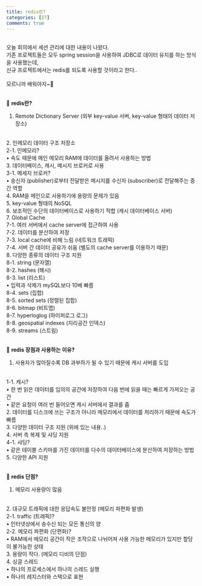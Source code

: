 ```yaml
---
title: redis란?
categories: [IT]
comments: true
---
```


<br>
오늘 회의에서 세션 관리에 대한 내용이 나왔다.<br>
기존 프로젝트들은 모두 spring session을 사용하여 JDBC로 데이터 유지를 하는 방식을 사용했는데, <br>
신규 프로젝트에서는 redis를 되도록 사용할 것이라고 한다.. <br>
<br>
모르니까 배워야지~🥹
<br>
<br>

🤔 <strong>redis란?</strong>
<br>
1. Remote Dictionary Server (외부 key-value 서버, key-value 형태의 데이터 저장소)
<br>
2. 인메모리 데이터 구조 저장소
<br>
 2-1. 인메모리?
<br>
  • 속도 때문에 메인 메모리 RAM에 데이터를 올려서 사용하는 방법 
<br>
3. 데이터베이스, 캐시, 메시지 브로커로 사용
<br>
 3-1. 메세지 브로커?
<br>
  • 송신자 (publisher)로부터 전달받은 메시지를 수신자 (subscriber)로 전달해주는 중간 역할
<br>
4. RAM을 메인으로 사용하기에 용량의 문제가 있음
<br>
5. key-value 형태의 NoSQL
<br>
6. 보조적인 수단의 데이터베이스로 사용하기 적합 (캐시 데이터베이스 서버)
<br>
7. Global Cache
<br>
 7-1. 여러 서버에서 cache server에 접근하여 사용
<br>
 7-2. 데이터를 분산하여 저장
<br>
 7-3. local cache에 비해 느림 (네트워크 트래픽)
<br>
 7-4. 서버 간 데이터 공유가 쉬움 (별도의 cache server를 이용하기 때문)
<br>
8. 다양한 종류의 데이터 구조 지원
<br>
 8-1. string (문자열)
<br>
 8-2. hashes (해시)
<br>
 8-3. list (리스트)
<br>
  • 입력과 삭제가 mySQL보다 10배 빠름
<br>  
 8-4. sets (집합)
<br>
 8-5. sorted sets (정렬된 집합)
<br>
 8-6. bitmap (비트맵)
<br>
 8-7. hyperloglog (하이퍼로그 로그)
<br>
 8-8. geospatial indexes (지리공간 인덱스)
<br>
 8-9. streams (스트림)
<br>

<br>

🤔 <strong>redis 장점과 사용하는 이유?</strong>
<br>
1. 사용자가 많아질수록 DB 과부하가 될 수 있기 때문에 캐시 서버를 도입
<br>
 1-1. 캐시?
<br>
  • 한 번 읽은 데이터를 임의의 공간에 저장하여 다음 번에 읽을 때는 빠르게 가져오는 공간
<br>
  • 같은 요청이 여러 번 들어오면 캐시 서버에서 결과를 줌
<br>
2. 데이터를 디스크에 쓰는 구조가 아니라 메모리에서 데이터를 처리하기 때문에 속도가 빠름
<br>
3. 다양한 데이터 구조 지원 (위에 있는 내용..)
<br>
4. 서버 측 복제 및 샤딩 지원
<br>
 4-1. 샤딩?
<br>
  • 같은 테이블 스키마를 가진 데이터를 다수의 데이터베이스에 분산하여 저장하는 방법
<br>
5. 다양한 API 지원
<br>    

<br>

🤔 <strong>redis 단점?</strong>
<br>
1. 메모리 사용량이 많음
<br>
2. 대규모 트래픽에 대한 응답속도 불안정 (메모리 파편화 발생)
<br>
 2-1. traffic (트래픽)?
<br>
  • 인터넷상에서 송수신 되는 모든 통신의 양
<br>
 2-2. 메모리 파편화 (단편화)?
<br>
  • RAM에서 메모리 공간이 작은 조작으로 나뉘어져 사용 가능한 메모리가 있지만 할당이 불가능한 상태
<br>  
3. 용량이 작다. (메모리 디비의 단점)
<br>
4. 싱글 스레드
<br>
  • 하나의 프로세스에서 하나의 스레드 실행
<br>
  • 하나의 레지스터와 스택으로 표현
<br>  
